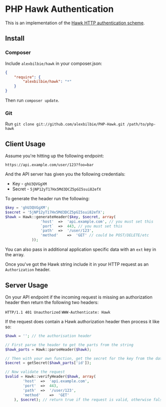 # PHP Hawk Authentication

This is an implementation of the [Hawk HTTP authentication scheme](https://github.com/hueniverse/hawk/).

## Install

### Composer

Include `alexbilbie/hawk` in your composer.json:

```json
{
	"require": {
		"alexbilbie/hawk": "*"
	}
}
```

Then run `composer update`.

### Git

Run `git clone git://github.com/alexbilbie/PHP-Hawk.git /path/to/php-hawk`

## Client Usage

Assume you're hitting up the following endpoint:

`https://api.example.com/user/123?foo=bar`

And the API server has given you the following credentials:

* Key - `ghU3QVGgXM`
* Secret - `5jNP12yT17Hx5Md3DCZ5pGI5sui82efX`

To generate the header run the following:

```php
$key = 'ghU3QVGgXM';
$secret = '5jNP12yT17Hx5Md3DCZ5pGI5sui82efX';
$hawk = Hawk::generateHeader($key, $secret, array(
				'host'	=>	'api.example.com', // you must set this
				`port`	=>	443, // you must set this
				'path'	=>	'/user/123',
				'method'	=>	'GET' // could be POST/DELETE/etc
			));
```

You can also pass in additional application specific data with an `ext` key in the array.

Once you've got the Hawk string include it in your HTTP request as an `Authorization` header.

## Server Usage

On your API endpoint if the incoming request is missing an authorization header then return the following two headers:

`HTTP/1.1 401 Unauthorized`
`WWW-Authenticate: Hawk`

If the request does contain a Hawk authorization header then process it like so:

```php
$hawk = ''; // the authorisation header

// First parse the header to get the parts from the string
$hawk_parts = Hawk::parseHeader($hawk);

// Then with your own function, get the secret for the key from the database
$secret = getSecret($hawk_parts['id']);

// Now validate the request
$valid = Hawk::verifyHeader($hawk, array(
		'host'	=>	'api.example.com',
		'port'	=>	443,
		'path'	=>	'/user/123',
		'method'	=>	'GET'
	), $secret); // return true if the request is valid, otherwise false
```

